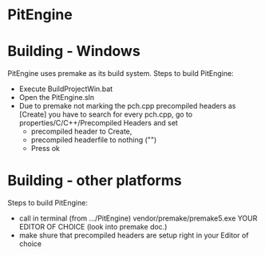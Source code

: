 # PitEngine
 
# Building - Windows
PitEngine uses premake as its build system.
Steps to build PitEngine:
 - Execute BuildProjectWin.bat
 - Open the PitEngine.sln
 - Due to premake not marking the pch.cpp precompiled headers as [Create]
   you have to search for every pch.cpp, go to properties/C/C++/Precompiled Headers and set
    - precompiled header to Create,
    - precompiled headerfile to nothing ("")
    - Press ok
    
# Building - other platforms
Steps to build PitEngine:
 - call in terminal (from .../PitEngine) vendor/premake/premake5.exe YOUR EDITOR OF CHOICE (look into premake doc.)
 - make shure that precompiled headers are setup right in your Editor of choice
